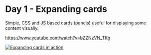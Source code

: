 # Day 1 - Expanding cards

Simple, CSS and JS based cards (panels) useful for displaying some content visually.

https://www.youtube.com/watch?v=bZZNzVN_TKg

[![Expanding cards in action](https://markdown-videos-api.jorgenkh.no/url?url=https%3A%2F%2Fwww.youtube.com%2Fwatch%3Fv%3DbZZNzVN_TKg)](https://www.youtube.com/watch?v=bZZNzVN_TKg)
